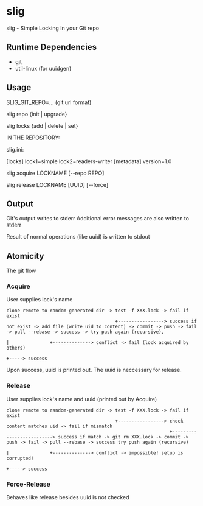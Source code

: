 # slig
slig - Simple Locking In your Git repo

## Runtime Dependencies

* git
* util-linux (for uuidgen)

## Usage

SLIG_GIT_REPO=... (git url format)

slig repo {init | upgrade}

slig locks {add | delete | set}

IN THE REPOSITORY:

slig.ini:

[locks]
lock1=simple
lock2=readers-writer
[metadata]
version=1.0

slig acquire LOCKNAME [--repo REPO]

slig release LOCKNAME [UUID] [--force]

## Output
Git's output writes to stderr
Additional error messages are also written to stderr

Result of normal operations (like uuid) is written to stdout

## Atomicity

The git flow

### Acquire

User supplies lock's name

```
clone remote to random-generated dir -> test -f XXX.lock -> fail if exist
                                        +-----------------> success if not exist -> add file (write uid to content) -> commit -> push -> fail -> pull --rebase -> success -> try push again (recursive),
                                                                                                                                 |               +--------------> conflict -> fail (lock acquired by others)
                                                                                                                                 +-----> success
```

Upon success, uuid is printed out. The uuid is neccessary for release.

### Release

User supplies lock's name and uuid (printed out by Acquire)

```
clone remote to random-generated dir -> test -f XXX.lock -> fail if exist
                                        +-----------------> check content matches uid -> fail if mismatch
                                                            +--------------------------> success if match -> git rm XXX.lock -> commit -> push -> fail -> pull --rebase -> success try push again (recursive)
                                                                                                                                          |               +--------------> conflict -> impossible! setup is corrupted!
                                                                                                                                          +-----> success
```

### Force-Release

Behaves like release besides uuid is not checked
